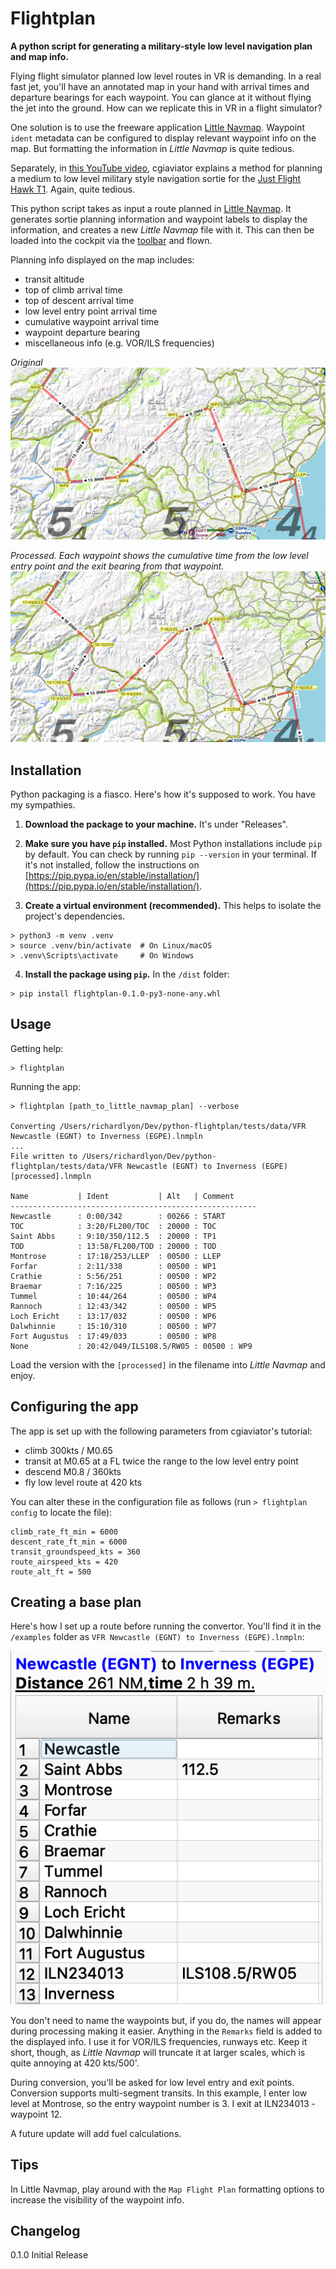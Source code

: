 # Flightplan

**A python script for generating a military-style low level navigation
plan and map info.**

Flying flight simulator planned low level routes in VR is demanding. In a real fast jet, you'll have an
annotated map in your hand with arrival times and departure bearings
for each waypoint. You can glance at it without flying the jet into the
ground. How can we replicate this in VR in a flight simulator?

One solution is to use the freeware application [Little
Navmap](https://albar965.github.io/littlenavmap.html). Waypoint `ident`
metadata can be configured to display relevant waypoint info on the
map. But formatting the information in _Little Navmap_ is quite tedious.

Separately, in [this YouTube
video](https://www.youtube.com/watch?v=L68ACL5_N24), cgiaviator
explains a method for planning a medium to low level military style
navigation sortie for the [Just Flight Hawk
T1](https://www.justflight.com/product/hawk-t1a-advanced-trainer-microsoft-flight-simulator).
Again, quite tedious.

This python script takes as input a route planned in [Little
Navmap](https://albar965.github.io/littlenavmap.html). It generates
sortie planning information and waypoint labels to display the
information, and creates a new _Little Navmap_ file with it. This can
then be loaded into the cockpit via the
[toolbar](https://github.com/bymaximus/msfs2020-toolbar-little-nav-map)
and flown.

Planning info displayed on the map includes:

- transit altitude
- top of climb arrival time
- top of descent arrival time
- low level entry point arrival time
- cumulative waypoint arrival time
- waypoint departure bearing
- miscellaneous info (e.g. VOR/ILS frequencies)

_Original_
![original](/docs/images/original.png)

_Processed. Each waypoint shows the cumulative time from the low level
entry point and the exit bearing from that waypoint._
![processed](/docs/images/processed.png)

## Installation

Python packaging is a fiasco. Here's how it's supposed to work. You
have my sympathies.

1. **Download the package to your machine.** It's under "Releases".

2. **Make sure you have `pip` installed.**  Most Python installations
   include `pip` by default. You can check by running    `pip --version`
   in your terminal. If it's not installed, follow the instructions on
   [https://pip.pypa.io/en/stable/installation/](https://pip.pypa.io/en/stable/installation/).

3. **Create a virtual environment (recommended).**  This helps to
   isolate the project's dependencies.

```    
> python3 -m venv .venv    
> source .venv/bin/activate  # On Linux/macOS    
> .venv\Scripts\activate     # On Windows    
```

4. **Install the package using `pip`.** In the `/dist` folder:

```
> pip install flightplan-0.1.0-py3-none-any.whl    
```

## Usage

Getting help:

```aiignore 
> flightplan
```

Running the app:

```
> flightplan [path_to_little_navmap_plan] --verbose

Converting /Users/richardlyon/Dev/python-flightplan/tests/data/VFR Newcastle (EGNT) to Inverness (EGPE).lnmpln
...
File written to /Users/richardlyon/Dev/python-flightplan/tests/data/VFR Newcastle (EGNT) to Inverness (EGPE) [processed].lnmpln

Name           | Ident           | Alt   | Comment
-------------------------------------------------------
Newcastle      : 0:00/342        : 00266 : START
TOC            : 3:20/FL200/TOC  : 20000 : TOC
Saint Abbs     : 9:10/350/112.5  : 20000 : TP1
TOD            : 13:58/FL200/TOD : 20000 : TOD
Montrose       : 17:18/253/LLEP  : 00500 : LLEP
Forfar         : 2:11/338        : 00500 : WP1
Crathie        : 5:56/251        : 00500 : WP2
Braemar        : 7:16/225        : 00500 : WP3
Tummel         : 10:44/264       : 00500 : WP4
Rannoch        : 12:43/342       : 00500 : WP5
Loch Ericht    : 13:17/032       : 00500 : WP6
Dalwhinnie     : 15:10/310       : 00500 : WP7
Fort Augustus  : 17:49/033       : 00500 : WP8
None           : 20:42/049/ILS108.5/RW05 : 00500 : WP9
```

Load the version with the `[processed]` in the filename into _Little
Navmap_ and enjoy.

## Configuring the app

The app is set up with the following parameters from cgiaviator's
tutorial:

- climb 300kts / M0.65
- transit at M0.65 at a FL twice the range to the low level entry point
- descend M0.8 / 360kts
- fly low level route at 420 kts

You can alter these in the configuration file as follows (run `> flightplan config` to locate the file):

```aiignore
climb_rate_ft_min = 6000
descent_rate_ft_min = 6000
transit_groundspeed_kts = 360
route_airspeed_kts = 420
route_alt_ft = 500
```

## Creating a base plan

Here's how I set up a route before running the convertor. You'll find
it in the `/examples` folder as `VFR Newcastle (EGNT) to Inverness (EGPE).lnmpln`:

![](/docs/images/lnmap-flight-plan.png)

You don't need to name the waypoints but, if you do, the names will
appear during processing making it easier. Anything in the `Remarks`
field is added to the displayed info. I use it for VOR/ILS frequencies,
runways etc. Keep it short, though, as _Little Navmap_ will truncate it
at larger scales, which is quite annoying at 420 kts/500'.

During conversion, you'll be asked for low level entry and exit points.
Conversion supports multi-segment transits. In this example, I enter
low level at Montrose, so the entry waypoint number is 3. I exit at
ILN234013 - waypoint 12.

A future update will add fuel calculations.

## Tips

In Little Navmap, play around with the `Map Flight Plan` formatting
options to increase the visibility of the waypoint info.

## Changelog

0.1.0 Initial Release


